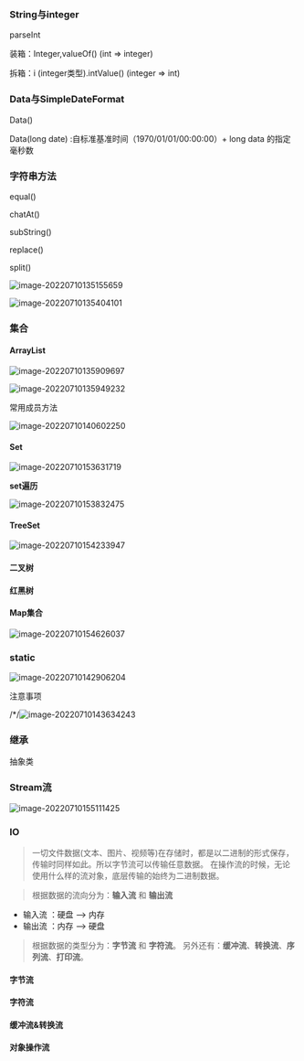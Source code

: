 ### String与integer

parseInt



装箱：Integer,valueOf()       (int => integer)

拆箱：i (integer类型).intValue()     (integer => int)

### Data与SimpleDateFormat

Data()   

Data(long date)    :自标准基准时间（1970/01/01/00:00:00）+ long data 的指定毫秒数

### 字符串方法

equal()

chatAt()

subString()

replace()

split()

![image-20220710135155659](D:\Java\notes\Java.assets\image-20220710135155659.png)

![image-20220710135404101](D:\Java\notes\Java.assets\image-20220710135404101.png)



### 集合

#### ArrayList

![image-20220710135909697](D:\Java\notes\Java.assets\image-20220710135909697.png)

 ![image-20220710135949232](D:\Java\notes\Java.assets\image-20220710135949232.png)

常用成员方法

![image-20220710140602250](D:\Java\notes\Java.assets\image-20220710140602250.png)



#### Set

![image-20220710153631719](D:\Java\notes\Java.assets\image-20220710153631719.png)



**set遍历**

![image-20220710153832475](D:\Java\notes\Java.assets\image-20220710153832475.png)



#### TreeSet

![image-20220710154233947](D:\Java\notes\Java.assets\image-20220710154233947.png)

#### 二叉树

#### 红黑树



#### Map集合

![image-20220710154626037](D:\Java\notes\Java.assets\image-20220710154626037.png)









### static

![image-20220710142906204](D:\Java\notes\Java.assets\image-20220710142906204.png)

注意事项

/*/![image-20220710143634243](D:\Java\notes\Java.assets\image-20220710143634243.png)

### 继承

抽象类





### Stream流

![image-20220710155111425](D:\Java\notes\Java.assets\image-20220710155111425.png)



### IO

> 一切文件数据(文本、图片、视频等)在存储时，都是以二进制的形式保存，传输时同样如此。所以字节流可以传输任意数据。 在操作流的时候，无论使用什么样的流对象，底层传输的始终为二进制数据。

> 根据数据的流向分为：**输入流** 和 **输出流**

- 输入流 ：硬盘 --> 内存
- 输出流 ：内存 --> 硬盘

> 根据数据的类型分为：**字节流** 和 **字符流**。 另外还有：**缓冲流**、**转换流**、**序列流**、**打印流**。

#### 字节流

#### 字符流

#### 缓冲流&转换流

#### 对象操作流



